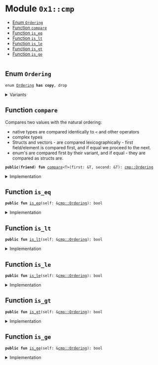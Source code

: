 
<a id="0x1_cmp"></a>

# Module `0x1::cmp`



-  [Enum `Ordering`](#0x1_cmp_Ordering)
-  [Function `compare`](#0x1_cmp_compare)
-  [Function `is_eq`](#0x1_cmp_is_eq)
-  [Function `is_lt`](#0x1_cmp_is_lt)
-  [Function `is_le`](#0x1_cmp_is_le)
-  [Function `is_gt`](#0x1_cmp_is_gt)
-  [Function `is_ge`](#0x1_cmp_is_ge)


<pre><code></code></pre>



<a id="0x1_cmp_Ordering"></a>

## Enum `Ordering`



<pre><code>enum <a href="cmp.md#0x1_cmp_Ordering">Ordering</a> <b>has</b> <b>copy</b>, drop
</code></pre>



<details>
<summary>Variants</summary>


<details>
<summary>Less</summary>


<details>
<summary>Fields</summary>


<dl>
</dl>


</details>

</details>

<details>
<summary>Equal</summary>


<details>
<summary>Fields</summary>


<dl>
</dl>


</details>

</details>

<details>
<summary>Greater</summary>


<details>
<summary>Fields</summary>


<dl>
</dl>


</details>

</details>

</details>

<a id="0x1_cmp_compare"></a>

## Function `compare`

Compares two values with the natural ordering:
- native types are compared identically to <code>&lt;</code> and other operators
- complex types
- Structs and vectors - are compared lexicographically - first field/element is compared first,
and if equal we proceed to the next.
- enum's are compared first by their variant, and if equal - they are compared as structs are.


<pre><code><b>public</b>(<b>friend</b>) <b>fun</b> <a href="cmp.md#0x1_cmp_compare">compare</a>&lt;T&gt;(first: &T, second: &T): <a href="cmp.md#0x1_cmp_Ordering">cmp::Ordering</a>
</code></pre>



<details>
<summary>Implementation</summary>


<pre><code><b>native</b> <b>public</b>(<b>friend</b>) <b>fun</b> <a href="cmp.md#0x1_cmp_compare">compare</a>&lt;T&gt;(first: &T, second: &T): <a href="cmp.md#0x1_cmp_Ordering">Ordering</a>;
</code></pre>



</details>

<a id="0x1_cmp_is_eq"></a>

## Function `is_eq`



<pre><code><b>public</b> <b>fun</b> <a href="cmp.md#0x1_cmp_is_eq">is_eq</a>(self: &<a href="cmp.md#0x1_cmp_Ordering">cmp::Ordering</a>): bool
</code></pre>



<details>
<summary>Implementation</summary>


<pre><code><b>public</b> <b>fun</b> <a href="cmp.md#0x1_cmp_is_eq">is_eq</a>(self: &<a href="cmp.md#0x1_cmp_Ordering">Ordering</a>): bool {
    self is Ordering::Equal
}
</code></pre>



</details>

<a id="0x1_cmp_is_lt"></a>

## Function `is_lt`



<pre><code><b>public</b> <b>fun</b> <a href="cmp.md#0x1_cmp_is_lt">is_lt</a>(self: &<a href="cmp.md#0x1_cmp_Ordering">cmp::Ordering</a>): bool
</code></pre>



<details>
<summary>Implementation</summary>


<pre><code><b>public</b> <b>fun</b> <a href="cmp.md#0x1_cmp_is_lt">is_lt</a>(self: &<a href="cmp.md#0x1_cmp_Ordering">Ordering</a>): bool {
    self is Ordering::Less
}
</code></pre>



</details>

<a id="0x1_cmp_is_le"></a>

## Function `is_le`



<pre><code><b>public</b> <b>fun</b> <a href="cmp.md#0x1_cmp_is_le">is_le</a>(self: &<a href="cmp.md#0x1_cmp_Ordering">cmp::Ordering</a>): bool
</code></pre>



<details>
<summary>Implementation</summary>


<pre><code><b>public</b> <b>fun</b> <a href="cmp.md#0x1_cmp_is_le">is_le</a>(self: &<a href="cmp.md#0x1_cmp_Ordering">Ordering</a>): bool {
    !(self is Ordering::Greater)
}
</code></pre>



</details>

<a id="0x1_cmp_is_gt"></a>

## Function `is_gt`



<pre><code><b>public</b> <b>fun</b> <a href="cmp.md#0x1_cmp_is_gt">is_gt</a>(self: &<a href="cmp.md#0x1_cmp_Ordering">cmp::Ordering</a>): bool
</code></pre>



<details>
<summary>Implementation</summary>


<pre><code><b>public</b> <b>fun</b> <a href="cmp.md#0x1_cmp_is_gt">is_gt</a>(self: &<a href="cmp.md#0x1_cmp_Ordering">Ordering</a>): bool {
    self is Ordering::Greater
}
</code></pre>



</details>

<a id="0x1_cmp_is_ge"></a>

## Function `is_ge`



<pre><code><b>public</b> <b>fun</b> <a href="cmp.md#0x1_cmp_is_ge">is_ge</a>(self: &<a href="cmp.md#0x1_cmp_Ordering">cmp::Ordering</a>): bool
</code></pre>



<details>
<summary>Implementation</summary>


<pre><code><b>public</b> <b>fun</b> <a href="cmp.md#0x1_cmp_is_ge">is_ge</a>(self: &<a href="cmp.md#0x1_cmp_Ordering">Ordering</a>): bool {
    !(self is Ordering::Less)
}
</code></pre>



</details>


[move-book]: https://aptos.dev/move/book/SUMMARY
